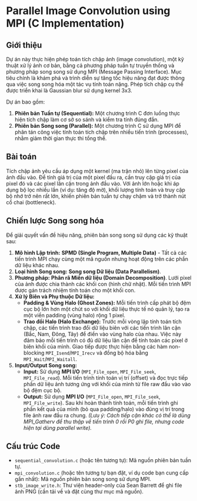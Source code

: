# Parallel Image Convolution using MPI (C Implementation)

## Giới thiệu

Dự án này thực hiện phép toán tích chập ảnh (image convolution), một kỹ thuật xử lý ảnh cơ bản, bằng cả phương pháp tuần tự truyền thống và phương pháp song song sử dụng MPI (Message Passing Interface). Mục tiêu chính là khám phá và trình diễn sự tăng tốc hiệu năng đạt được thông qua việc song song hóa một tác vụ tính toán nặng. Phép tích chập cụ thể được triển khai là Gaussian blur sử dụng kernel 3x3.

Dự án bao gồm:

1.  **Phiên bản Tuần tự (Sequential):** Một chương trình C đơn luồng thực hiện tích chập làm cơ sở so sánh và kiểm tra tính đúng đắn.
2.  **Phiên bản Song song (Parallel):** Một chương trình C sử dụng MPI để phân tán công việc tính toán tích chập trên nhiều tiến trình (processes), nhằm giảm thời gian thực thi tổng thể.

## Bài toán

Tích chập ảnh yêu cầu áp dụng một kernel (ma trận nhỏ) lên từng pixel của ảnh đầu vào. Để tính giá trị của một pixel đầu ra, cần truy cập giá trị của pixel đó và các pixel lân cận trong ảnh đầu vào. Với ảnh lớn hoặc khi áp dụng bộ lọc nhiều lần (ví dụ: tăng độ mờ), khối lượng tính toán và truy cập bộ nhớ trở nên rất lớn, khiến phiên bản tuần tự chạy chậm và trở thành nút cổ chai (bottleneck).

## Chiến lược Song song hóa

Để giải quyết vấn đề hiệu năng, phiên bản song song sử dụng các kỹ thuật sau:

1.  **Mô hình Lập trình:** **SPMD (Single Program, Multiple Data)** - Tất cả các tiến trình MPI chạy cùng một mã nguồn nhưng hoạt động trên các phần dữ liệu khác nhau.
2.  **Loại hình Song song:** **Song song Dữ liệu (Data Parallelism)**.
3.  **Phương pháp:** **Phân rã Miền dữ liệu (Domain Decomposition)**. Lưới pixel của ảnh được chia thành các khối con (hình chữ nhật). Mỗi tiến trình MPI được gán trách nhiệm tính toán cho một khối con.
4.  **Xử lý Biên và Phụ thuộc Dữ liệu:**
    *   **Padding & Vùng Halo (Ghost Zones):** Mỗi tiến trình cấp phát bộ đệm cục bộ lớn hơn một chút so với khối dữ liệu thực tế nó quản lý, tạo ra một viền padding (vùng halo) rộng 1 pixel.
    *   **Trao đổi Halo (Halo Exchange):** Trước mỗi vòng lặp tính toán tích chập, các tiến trình trao đổi dữ liệu biên với các tiến trình lân cận (Bắc, Nam, Đông, Tây) để điền vào vùng halo của nhau. Việc này đảm bảo mỗi tiến trình có đủ dữ liệu lân cận để tính toán các pixel ở biên khối của mình. Giao tiếp được thực hiện bằng các hàm non-blocking `MPI_Isend`/`MPI_Irecv` và đồng bộ hóa bằng `MPI_Wait`/`MPI_Waitall`.
5.  **Input/Output Song song:**
    *   **Input:** Sử dụng **MPI I/O** (`MPI_File_open`, `MPI_File_seek`, `MPI_File_read`). Mỗi tiến trình tính toán vị trí (offset) và đọc trực tiếp phần dữ liệu ảnh tương ứng với khối của mình từ file raw đầu vào vào bộ đệm cục bộ.
    *   **Output:** Sử dụng **MPI I/O** (`MPI_File_open`, `MPI_File_seek`, `MPI_File_write`). Sau khi hoàn thành tính toán, mỗi tiến trình ghi phần kết quả của mình (bỏ qua padding/halo) vào đúng vị trí trong file ảnh raw đầu ra chung. *(Lưu ý: Cách tiếp cận khác có thể là dùng MPI_Gatherv để thu thập về tiến trình 0 rồi P0 ghi file, nhưng code hiện tại dùng parallel write).*

## Cấu trúc Code

*   `sequential_convolution.c` (hoặc tên tương tự): Mã nguồn phiên bản tuần tự.
*   `mpi_convolution.c` (hoặc tên tương tự bạn đặt, ví dụ code bạn cung cấp gần nhất): Mã nguồn phiên bản song song sử dụng MPI.
*   `stb_image_write.h`: Thư viện header-only của Sean Barrett để ghi file ảnh PNG (cần tải về và đặt cùng thư mục mã nguồn).

